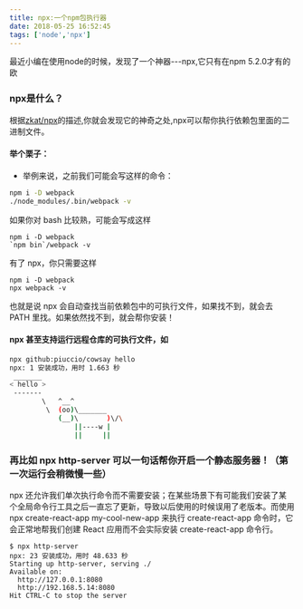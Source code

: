```yaml
---
title: npx:一个npm包执行器
date: 2018-05-25 16:52:45
tags: ['node','npx']
---
```

最近小编在使用node的时候，发现了一个神器---npx,它只有在npm 5.2.0才有的欧

### npx是什么？
根据[zkat/npx](https://github.com/zkat/npx)的描述,你就会发现它的神奇之处,npx可以帮你执行依赖包里面的二进制文件。

#### 举个栗子：
- 举例来说，之前我们可能会写这样的命令：

```Bash
npm i -D webpack
./node_modules/.bin/webpack -v
```
如果你对 bash 比较熟，可能会写成这样
```
npm i -D webpack
`npm bin`/webpack -v
```
有了 npx，你只需要这样
```
npm i -D webpack
npx webpack -v
```
也就是说 npx 会自动查找当前依赖包中的可执行文件，如果找不到，就会去 PATH 里找。如果依然找不到，就会帮你安装！

#### npx 甚至支持运行远程仓库的可执行文件，如
```Bash
npx github:piuccio/cowsay hello
npx: 1 安装成功，用时 1.663 秒
 _______
< hello >
 -------
        \   ^__^
         \  (oo)\_______
            (__)\       )\/\
                ||----w |
                ||     ||
```
### 再比如 npx http-server 可以一句话帮你开启一个静态服务器！（第一次运行会稍微慢一些）
npx 还允许我们单次执行命令而不需要安装；在某些场景下有可能我们安装了某个全局命令行工具之后一直忘了更新，导致以后使用的时候误用了老版本。而使用 npx create-react-app my-cool-new-app 来执行 create-react-app 命令时，它会正常地帮我们创建 React 应用而不会实际安装 create-react-app 命令行。
```
$ npx http-server
npx: 23 安装成功，用时 48.633 秒
Starting up http-server, serving ./
Available on:
  http://127.0.0.1:8080
  http://192.168.5.14:8080
Hit CTRL-C to stop the server
```
